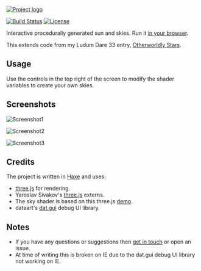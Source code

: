 [![Project logo](https://github.com/Tw1ddle/Sky-Shader/blob/master/screenshots/logo.png?raw=true "Sky Shader")](https://github.com/Tw1ddle/Sky-Shader)

[![Build Status](https://img.shields.io/travis/Tw1ddle/Sky-Shader.svg?style=flat-square)](https://travis-ci.org/Tw1ddle/Sky-Shader)
[![License](https://img.shields.io/:license-mit-blue.svg?style=flat-square)](https://github.com/Tw1ddle/Sky-Shader/blob/master/LICENSE)

Interactive procedurally generated sun and skies. Run it [in your browser](http://tw1ddle.github.io/sky-shader/).

This extends code from my Ludum Dare 33 entry, [Otherworldly Stars](https://github.com/Tw1ddle/Ludum-Dare-33).

## Usage

Use the controls in the top right of the screen to modify the shader variables to create your own skies.

## Screenshots

![Screenshot1](https://github.com/Tw1ddle/Sky-Shader/blob/master/screenshots/screenshot_1.png?raw=true "Screenshot 1")

![Screenshot2](https://github.com/Tw1ddle/Sky-Shader/blob/master/screenshots/screenshot_2.png?raw=true "Screenshot 2")

![Screenshot3](https://github.com/Tw1ddle/Sky-Shader/blob/master/screenshots/screenshot_3.png?raw=true "Screenshot 3")

## Credits

The project is written in [Haxe](http://haxe.org/) and uses:

* [three.js](https://github.com/mrdoob/three.js) for rendering.
* Yaroslav Sivakov's [three.js](http://lib.haxe.org/u/yar3333/) externs.
* The sky shader is based on this three.js [demo](http://threejs.org/examples/js/SkyShader.js).
* dataart's [dat.gui](https://github.com/dataarts/dat.gui) debug UI library.

## Notes
 * If you have any questions or suggestions then [get in touch](https://twitter.com/Sam_Twidale) or open an issue.
 * At time of writing this is broken on IE due to the dat.gui debug UI library not working on IE.